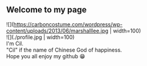 ## Welcome to my page

![](https://carboncostume.com/wordpress/wp-content/uploads/2013/06/marshalllee.jpg | width=100)  
![](./profile.jpg | width=100)  
I'm Cil.  
"Cil" if the name of Chinese God of happiness.  
Hope you all enjoy my github 😁
